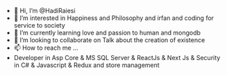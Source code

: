 - 👋 Hi, I’m @HadiRaiesi
- 👀 I’m interested in Happiness and Philosophy and irfan and coding for service to society
- 🌱 I’m currently learning love and passion to human and mongodb
- 💞️ I’m looking to collaborate on Talk about the creation of existence
- 📫 How to reach me ...
- Developer in Asp Core & MS SQL Server & ReactJs & Next Js & Security in C# & Javascript & Redux and store management
<!---
HadiRaiesi/HadiRaiesi is a ✨ special ✨ repository because its `README.md` (this file) appears on your GitHub profile.
You can click the Preview link to take a look at your changes.
--->

